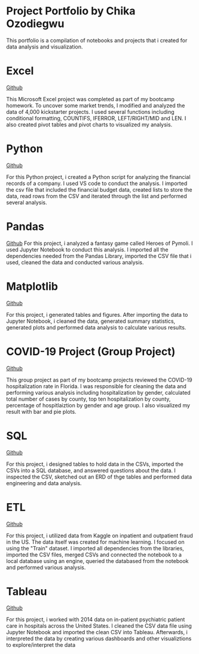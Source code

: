 # Project Portfolio by Chika Ozodiegwu 
This portfolio is a compilation of notebooks and projects that i created for data analysis and visualization.

# Excel

[Github](https://github.com/chikaozodiegwu/Project-Portfolio/blob/main/Notebooks/Excel_Chika%20Ozodiegwu.xlsx)

This Microsoft Excel project was completed as part of my bootcamp homework. To uncover some market trends, I modified and analyzed the data of 4,000 kickstarter projects. I used several functions including conditional formatting, COUNTIFS, IFERROR, LEFT/RIGHT/MID and LEN. I also created pivot tables and pivot charts to visualized my analysis. 

# Python

[Github](https://github.com/chikaozodiegwu/Project-Portfolio/blob/main/Notebooks/Python_main.py) 

For this Python project, i created a Python script for analyzing the financial records of a company. I used VS code to conduct the analysis. I imported the csv file that included the financial budget data, created lists to store the data, read rows from the CSV and iterated through the list and performed several analysis. 

# Pandas 

[Github](https://github.com/chikaozodiegwu/Project-Portfolio/blob/main/Notebooks/Pandas_HeroesOfPymoli.ipynb)
For this project, i analyzed a fantasy game called Heroes of Pymoli. I used Jupyter Notebook to conduct this analysis. I imported all the dependencies needed from the Pandas Library, imported the CSV file that i used, cleaned the data and conducted various analysis. 

# Matplotlib 

[Github](https://github.com/chikaozodiegwu/Project-Portfolio/blob/main/Notebooks/Matplotlib_pymaceuticals_starter.ipynb)

For this project, i generated tables and figures. After importing the data to Jupyter Notebook, i cleaned the data, generated summary statistics, generated plots and performed data analysis to calculate various results. 

# COVID-19 Project (Group Project)

[Github](https://github.com/chikaozodiegwu/Project-Portfolio/blob/main/Notebooks/COVID-19%20Project%20Notebook.ipynb)

This group project as part of my bootcamp projects reviewed the COVID-19 hospitalization rate in Florida. I was responsible for cleaning the data and performing various analysis including hospitalization by gender, calculated total number of cases by county, top ten hospitalization by county, percentage of hospitlaiztion by gender and age group. I also visualized my result with bar and pie plots. 

# SQL

[Github](https://github.com/chikaozodiegwu/Project-Portfolio/tree/main/Notebooks/SQL) 

For this project, i designed tables to hold data in the CSVs, imported the CSVs into a SQL database, and answered questions about the data. I inspected the CSV, sketched out an ERD of thge tables and performed data engineering and data analysis. 

# ETL 

[Github](https://github.com/chikaozodiegwu/Project-Portfolio/blob/main/Notebooks/ETL%20Project.ipynb)

For this project, i utilized data from Kaggle on inpatient and outpatient fraud in the US. The data itself was created for machine learning. I focused on using the "Train" dataset. I imported all dependencies from the libraries, imported the CSV files, merged CSVs and connected the notebook to a local database using an engine, queried the databased from the notebook and performed various analysis. 

# Tableau 

[Github](https://github.com/chikaozodiegwu/Project-Portfolio/blob/main/Notebooks/Tableau-psychiatric_health.twbx)

For this project, i worked with 2014 data on in-patient psychiatric patient care in hospitals across the United States. I cleaned the CSV data file using Jupyter Notebook and imported the clean CSV into Tableau. Afterwards, i interpreted the data by creating various dashboards and other visualiztions to explore/interpret the data 
